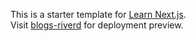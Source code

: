 This is a starter template for [Learn Next.js](https://nextjs.org/learn).  
Visit [blogs-riverd](https:blogs-riverd.vercel.app) for deployment preview.
